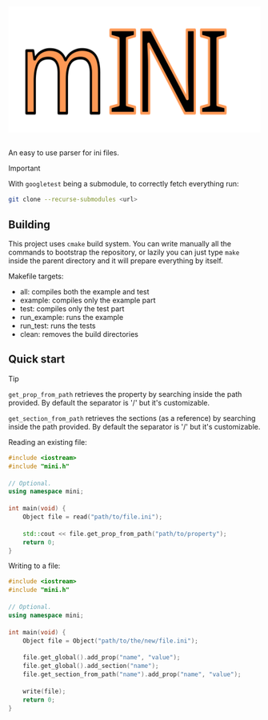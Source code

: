 ![mini logo](https://github.com/cardisk/mini/blob/main/images/mini.svg)

## 

An easy to use parser for ini files.

> [!IMPORTANT]
> With `googletest` being a submodule, to correctly fetch everything run:
>```bash
>git clone --recurse-submodules <url>
>```

## Building

This project uses `cmake` build system. You can write manually all the commands
to bootstrap the repository, or  lazily you can just type `make` inside the
parent directory and it will prepare everything by itself.

Makefile targets:
- all: compiles both the example and test
- example: compiles only the example part
- test: compiles only the test part
- run_example: runs the example
- run_test: runs the tests
- clean: removes the build directories

## Quick start

> [!TIP]
>`get_prop_from_path` retrieves the property by searching inside the path
> provided. By default the separator is '/' but it's customizable.
> 
> `get_section_from_path` retrieves the sections (as a reference) by searching
> inside the path provided. By default the separator is '/' but it's customizable.

Reading an existing file:

```cpp
#include <iostream>
#include "mini.h"

// Optional.
using namespace mini;

int main(void) {
    Object file = read("path/to/file.ini");

    std::cout << file.get_prop_from_path("path/to/property"); 
    return 0;
}
```

Writing to a file:

```cpp
#include <iostream>
#include "mini.h"

// Optional.
using namespace mini;

int main(void) {
    Object file = Object("path/to/the/new/file.ini");

    file.get_global().add_prop("name", "value");
    file.get_global().add_section("name");
    file.get_section_from_path("name").add_prop("name", "value");

    write(file);
    return 0;
}
```
